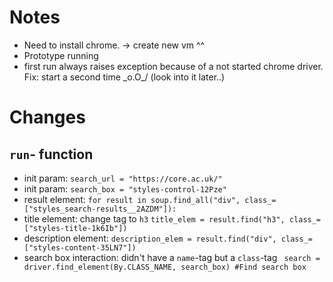 # Notes
* Need to install chrome. -> create new vm ^^
* Prototype running
* first run always raises exception because of a not started chrome driver. Fix: start a second time \_o.O_/ (look into it later..)

# Changes
## `run`- function
* init param: `search_url = "https://core.ac.uk/"`
* init param: `search_box = "styles-control-12Pze"`
* result element: `for result in soup.find_all("div", class_=["styles_search-results__2AZDM"]):`
* title element: change tag to `h3` `title_elem = result.find("h3", class_=["styles-title-1k6Ib"])`
* description element: `description_elem = result.find("div", class_=["styles-content-35LN7"])`
* search box interaction: didn't have a `name`-tag but a `class`-tag ` search = driver.find_element(By.CLASS_NAME, search_box) #Find search box`

